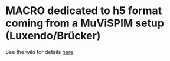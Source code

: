 #  MACRO dedicated to h5 format coming from a MuViSPIM setup (Luxendo/Brücker)


See the wiki for details [here](https://github.com/MontpellierRessourcesImagerie/imagej_macros_and_scripts/wiki/MuVi-SPIM_Convert_Tools).

